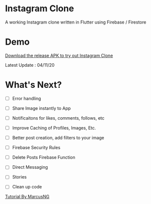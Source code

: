 # Instagram Clone
A working Instagram clone written in Flutter using Firebase / Firestore

# Demo
[Download the release APK to try out Instagram Clone](https://github.com/Edenik/Flutter-Instagram-Clone/raw/main/media/app-release.apk) 

Latest Update : 04/11/20



# What's Next?
 - [ ] Error handling
 - [ ] Share Image instantly to App
 - [ ] Notificaitons for likes, comments, follows, etc
 - [ ] Improve Caching of Profiles, Images, Etc.
 - [ ] Better post creation, add filters to your image
 - [ ] Firebase Security Rules
 - [ ] Delete Posts Firebase Function
 - [ ] Direct Messaging
 - [ ] Stories
 - [ ] Clean up code



[Tutorial By MarcusNG](https://marcusng.com/)








